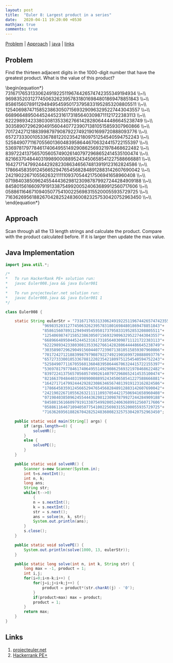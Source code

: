 ```yaml
---
layout: post
title:  "Euler 8: Largest product in a series"
date:   2020-04-11 19:20:00 +0530
mathjax: true
comments: true
---
```


[Problem](#problem) | [Approach](#approach) | [java](#java-implementation) | [links](#links)

## Problem

Find the thirteen adjacent digits in the 1000-digit number that have the greatest product. What is the value of this product?

<div class="math">
\begin{equation*}
73167176531330624919225119674426574742355349194934 \\~\\
96983520312774506326239578318016984801869478851843 \\~\\
85861560789112949495459501737958331952853208805511 \\~\\
12540698747158523863050715693290963295227443043557 \\~\\
66896648950445244523161731856403098711121722383113 \\~\\
62229893423380308135336276614282806444486645238749 \\~\\
30358907296290491560440772390713810515859307960866 \\~\\
70172427121883998797908792274921901699720888093776 \\~\\
65727333001053367881220235421809751254540594752243 \\~\\
52584907711670556013604839586446706324415722155397 \\~\\
53697817977846174064955149290862569321978468622482 \\~\\
83972241375657056057490261407972968652414535100474 \\~\\
82166370484403199890008895243450658541227588666881 \\~\\
16427171479924442928230863465674813919123162824586 \\~\\
17866458359124566529476545682848912883142607690042 \\~\\
24219022671055626321111109370544217506941658960408 \\~\\
07198403850962455444362981230987879927244284909188 \\~\\
84580156166097919133875499200524063689912560717606 \\~\\
05886116467109405077541002256983155200055935729725 \\~\\
71636269561882670428252483600823257530420752963450 \\~\\
\end{equation*}
</div>

## Approach

Scan through all the $13$ length strings and calculate the product. Compare with the product calculated before. If it is larger then update the max value.

## Java Implementation

```java
import java.util.*;

/*
*   To run HackerRank PE+ solution run:
*   javac Euler008.java && java Euler001
*
*   To run projecteuler.net solution run:
*   javac Euler008.java && java Euler001 1
*/

class Euler008 {

    static String eulerStr = "73167176531330624919225119674426574742355349194934"+
                "96983520312774506326239578318016984801869478851843"+
                "85861560789112949495459501737958331952853208805511"+
                "12540698747158523863050715693290963295227443043557"+
                "66896648950445244523161731856403098711121722383113"+
                "62229893423380308135336276614282806444486645238749"+
                "30358907296290491560440772390713810515859307960866"+
                "70172427121883998797908792274921901699720888093776"+
                "65727333001053367881220235421809751254540594752243"+
                "52584907711670556013604839586446706324415722155397"+
                "53697817977846174064955149290862569321978468622482"+
                "83972241375657056057490261407972968652414535100474"+
                "82166370484403199890008895243450658541227588666881"+
                "16427171479924442928230863465674813919123162824586"+
                "17866458359124566529476545682848912883142607690042"+
                "24219022671055626321111109370544217506941658960408"+
                "07198403850962455444362981230987879927244284909188"+
                "84580156166097919133875499200524063689912560717606"+
                "05886116467109405077541002256983155200055935729725"+
                "71636269561882670428252483600823257530420752963450";

    public static void main(String[] args) {
        if (args.length==0) {
            solveHR();
        }
        else {
            solvePE();
        }
    }

    public static void solveHR() {
        Scanner s=new Scanner(System.in);
        int t=s.nextInt();
        int n, k; 
        long ans;
        String str;
        while(t-->0)
            {
            n = s.nextInt();
            k = s.nextInt();
            str = s.next();
            ans = solve(n, k, str);
            System.out.println(ans);
        }
        s.close();
    }

    public static void solvePE() {
        System.out.println(solve(1000, 13, eulerStr));
    }

    public static long solve(int n, int k, String str) {
        long max = -1, product = 1;
        int i,j;
        for(i=0;i<n-k;i++) {
            for(j=i;j<i+k;j++) {
                product = product*(str.charAt(j) - '0');
            }
            if(product>max) max = product;
            product = 1;
        }
        return max;
    }
}
```

## Links
1. [projecteuler.net](https://projecteuler.net/problem=8)
2. [Hackerrank PE+](https://www.hackerrank.com/contests/projecteuler/challenges/euler008/problem)
